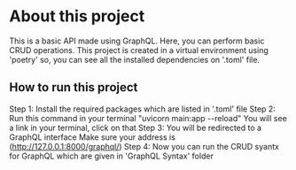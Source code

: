 # About this project
This is a basic API made using GraphQL. Here, you can perform basic CRUD operations.
This project is created in a virtual environment using 'poetry' so, you can see all the installed dependencies on '.toml' file.

## How to run this project
Step 1:
Install the required packages which are listed in '.toml' file
Step 2:
Run this command in your terminal "uvicorn main:app --reload"
You will see a link in your terminal, click on that
Step 3: 
You will be redirected to a GraphQL interface
Make sure your address is (http://127.0.0.1:8000/graphql/)
Step 4: 
Now you can run the CRUD syantx for GraphQL which are given in 'GraphQL Syntax' folder
